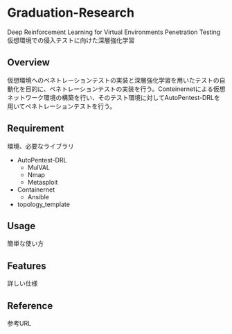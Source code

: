 # Graduation-Research
Deep Reinforcement Learning for Virtual Environments Penetration Testing  
仮想環境での侵入テストに向けた深層強化学習

## Overview
仮想環境へのペネトレーションテストの実装と深層強化学習を用いたテストの自動化を目的に、ペネトレーションテストの実装を行う。Conteinernetによる仮想ネットワーク環境の構築を行い、そのテスト環境に対してAutoPentest-DRLを用いてペネトレーションテストを行う。

## Requirement
環境、必要なライブラリ
- AutoPentest-DRL
  - MulVAL
  - Nmap
  - Metasploit
- Containernet
  - Ansible
- topology_template


## Usage
簡単な使い方

## Features
詳しい仕様

## Reference
参考URL

